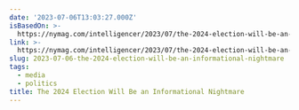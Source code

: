 ```yaml
---
date: '2023-07-06T13:03:27.000Z'
isBasedOn: >-
  https://nymag.com/intelligencer/2023/07/the-2024-election-will-be-an-informational-nightmare.html
link: >-
  https://nymag.com/intelligencer/2023/07/the-2024-election-will-be-an-informational-nightmare.html
slug: 2023-07-06-the-2024-election-will-be-an-informational-nightmare
tags:
  - media
  - politics
title: The 2024 Election Will Be an Informational Nightmare
---
```


